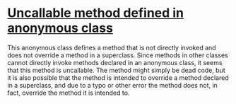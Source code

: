 # [Uncallable method defined in anonymous class](https://spotbugs.readthedocs.io/en/latest/bugDescriptions.html#UMAC_UNCALLABLE_METHOD_OF_ANONYMOUS_CLASS)

 This anonymous class defines a method that is not directly invoked and does not override
a method in a superclass. Since methods in other classes cannot directly invoke methods
declared in an anonymous class, it seems that this method is uncallable. The method
might simply be dead code, but it is also possible that the method is intended to
override a method declared in a superclass, and due to a typo or other error the method does not,
in fact, override the method it is intended to.